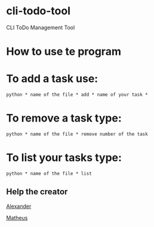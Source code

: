 
# cli-todo-tool
CLI ToDo Management Tool

# How to use te program 

# To add a task use: 
```
python * name of the file * add * name of your task *
````

# To remove a task type:

``` 
python * name of the file * remove number of the task
```

# To list your tasks type:

``` 
python * name of the file * list 

```

## Help the creator

[Alexander](https://github.com/Alexander1022/cli-todo-tool)

[Matheus](https://github.com/matheus-oliveira-venancio)
